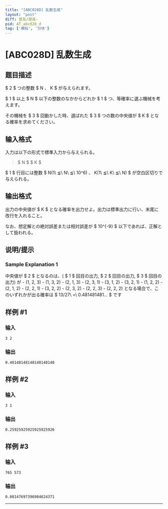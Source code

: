```yaml
---
title: "[ABC028D] 乱数生成"
layout: "post"
diff: 普及/提高-
pid: AT_abc028_d
tag: ['模拟', '分块']
---
```


# [ABC028D] 乱数生成

## 题目描述

[problemUrl]: https://atcoder.jp/contests/abc028/tasks/abc028_d

$ 2 $ つの整数 $ N $、$ K $ が与えられます。

$ 1 $ 以上 $ N $ 以下の整数のなかからどれか $ 1 $ つ、等確率に選ぶ機械を考えます。

その機械を $ 3 $ 回動かした時、選ばれた $ 3 $ つの数の中央値が $ K $ となる確率を求めてください。

## 输入格式

入力は以下の形式で標準入力から与えられる。

> $ N $ $ K $

$ 1 $ 行目には整数 $ N(1\ ≦\ N\ ≦\ 10^6) $、$ K(1\ ≦\ K\ ≦\ N) $ が空白区切りで与えられる。

## 输出格式

出力の中央値が $ K $ となる確率を出力せよ。出力は標準出力に行い、末尾に改行を入れること。

なお、想定解との絶対誤差または相対誤差が $ 10^{-9} $ 以下であれば、正解として扱われる。

## 说明/提示

### Sample Explanation 1

中央値が $ 2 $ となるのは、( $ 1 $ 回目の出力, $ 2 $ 回目の出力, $ 3 $ 回目の出力) が - (1, 2, 3) - (1, 3, 2) - (2, 1, 3) - (2, 3, 1) - (3, 1, 2) - (3, 2, 1) - (1, 2, 2) - (2, 1, 2) - (2, 2, 1) - (3, 2, 2) - (2, 3, 2) - (2, 2, 3) - (2, 2, 2) となる場合で、このいずれかが出る確率は $ 13/27\ =\ 0.481481481... $ です

## 样例 #1

### 输入

```
3 2
```

### 输出

```
0.48148148148148148148
```

## 样例 #2

### 输入

```
3 1
```

### 输出

```
0.25925925925925925926
```

## 样例 #3

### 输入

```
765 573
```

### 输出

```
0.00147697396984624371
```



---

